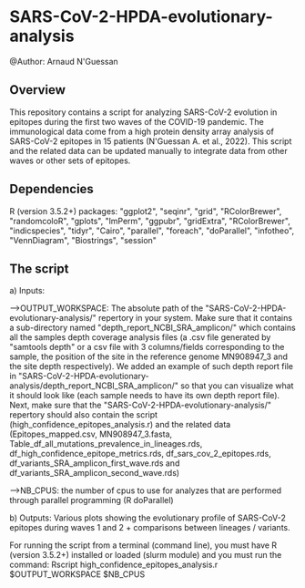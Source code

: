 # SARS-CoV-2-HPDA-evolutionary-analysis
@Author: Arnaud N'Guessan

## Overview
This repository contains a script for analyzing SARS-CoV-2 evolution in epitopes during the first two waves of the COVID-19 pandemic. The immunological data come from a high protein density array analysis of SARS-CoV-2 epitopes in 15 patients (N'Guessan A. et al., 2022). This script and the related data can be updated manually to integrate data from other waves or other sets of epitopes. 

## Dependencies
R (version 3.5.2+) packages: "ggplot2", "seqinr", "grid", "RColorBrewer", "randomcoloR", "gplots", "lmPerm", "ggpubr", "gridExtra", "RColorBrewer", "indicspecies", "tidyr", "Cairo", "parallel", "foreach", "doParallel", "infotheo", "VennDiagram", "Biostrings", "session"

## The script

a) Inputs: 

-->OUTPUT_WORKSPACE: The absolute path of the "SARS-CoV-2-HPDA-evolutionary-analysis/" repertory in your system. Make sure that it contains a sub-directory named "depth_report_NCBI_SRA_amplicon/" which contains all the samples depth coverage analysis files (a .csv file generated by "samtools depth" or a csv file with 3 columns/fields corresponding to the sample, the position of the site in the reference genome MN908947_3 and the site depth respectively). We added an example of such depth report file in "SARS-CoV-2-HPDA-evolutionary-analysis/depth_report_NCBI_SRA_amplicon/" so that you can visualize what it should look like (each sample needs to have its own depth report file). Next, make sure that the "SARS-CoV-2-HPDA-evolutionary-analysis/" repertory should also contain the script (high_confidence_epitopes_analysis.r) and the related data (Epitopes_mapped.csv, MN908947_3.fasta, Table_df_all_mutations_prevalence_in_lineages.rds, df_high_confidence_epitope_metrics.rds, df_sars_cov_2_epitopes.rds, df_variants_SRA_amplicon_first_wave.rds and df_variants_SRA_amplicon_second_wave.rds)

-->NB_CPUS: the number of cpus to use for analyzes that are performed through parallel programming (R doParallel)

b) Outputs: Various plots showing the evolutionary profile of SARS-CoV-2 epitopes during waves 1 and 2 + comparisons between lineages / variants.

For running the script from a terminal (command line), you must have R (version 3.5.2+) installed or loaded (slurm module) and you must run the command:
Rscript high_confidence_epitopes_analysis.r $OUTPUT_WORKSPACE $NB_CPUS
